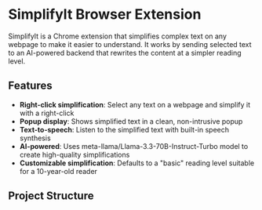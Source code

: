 # SimplifyIt Browser Extension

SimplifyIt is a Chrome extension that simplifies complex text on any webpage to make it easier to understand. It works by sending selected text to an AI-powered backend that rewrites the content at a simpler reading level.

## Features

- **Right-click simplification**: Select any text on a webpage and simplify it with a right-click
- **Popup display**: Shows simplified text in a clean, non-intrusive popup
- **Text-to-speech**: Listen to the simplified text with built-in speech synthesis
- **AI-powered**: Uses meta-llama/Llama-3.3-70B-Instruct-Turbo model to create high-quality simplifications
- **Customizable simplification**: Defaults to a "basic" reading level suitable for a 10-year-old reader

## Project Structure
